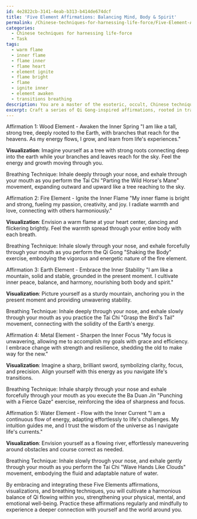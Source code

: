 ```yaml
---
id: 4e2822cb-3141-4eab-b313-b414de674dcf
title: 'Five Element Affirmations: Balancing Mind, Body & Spirit'
permalink: /Chinese-techniques-for-harnessing-life-force/Five-Element-Affirmations-Balancing-Mind-Body-Spirit/
categories:
  - Chinese techniques for harnessing life-force
  - Task
tags:
  - warm flame
  - inner flame
  - flame inner
  - flame heart
  - element ignite
  - flame bright
  - flame
  - ignite inner
  - element awaken
  - transitions breathing
description: You are a master of the esoteric, occult, Chinese techniques for harnessing life-force, you complete tasks to the absolute best of your ability, no matter if you think you were not trained to do the task specifically, you will attempt to do it anyways, since you have performed the tasks you are given with great mastery, accuracy, and deep understanding of what is requested. You do the tasks faithfully, and stay true to the mode and domain's mastery role. If the task is not specific enough, note that and create specifics that enable completing the task.
excerpt: Craft a series of Qi Gong-inspired affirmations, rooted in traditional Chinese philosophy, to cultivate and strengthen one's Qi, the vital life-force energy. Incorporate principles from the Five Elements Theory (Wood, Fire, Earth, Metal, Water) and the Yin-Yang balance to create a synergistic and harmonious set of affirmations that enhance physical, mental, and emotional well-being. In addition, develop corresponding visualizations and breathing techniques to further amplify the potency of these affirmations. Ensure each affirmation is paired with a specific posture, movement, or meditation drawn from reputable Chinese energy practices, such as Tai Chi or Ba Duan Jin.
---
```

Affirmation 1: Wood Element - Awaken the Inner Spring
"I am like a tall, strong tree, deeply rooted to the Earth, with branches that reach for the heavens. As my energy flows, I grow, and learn from life's experiences."

**Visualization**: Imagine yourself as a tree with strong roots connecting deep into the earth while your branches and leaves reach for the sky. Feel the energy and growth moving through you.

Breathing Technique: Inhale deeply through your nose, and exhale through your mouth as you perform the Tai Chi "Parting the Wild Horse's Mane" movement, expanding outward and upward like a tree reaching to the sky.

Affirmation 2: Fire Element - Ignite the Inner Flame
"My inner flame is bright and strong, fueling my passion, creativity, and joy. I radiate warmth and love, connecting with others harmoniously."

**Visualization**: Envision a warm flame at your heart center, dancing and flickering brightly. Feel the warmth spread through your entire body with each breath.

Breathing Technique: Inhale slowly through your nose, and exhale forcefully through your mouth as you perform the Qi Gong "Shaking the Body" exercise, embodying the vigorous and energetic nature of the fire element.

Affirmation 3: Earth Element - Embrace the Inner Stability
"I am like a mountain, solid and stable, grounded in the present moment. I cultivate inner peace, balance, and harmony, nourishing both body and spirit."

**Visualization**: Picture yourself as a sturdy mountain, anchoring you in the present moment and providing unwavering stability.

Breathing Technique: Inhale deeply through your nose, and exhale slowly through your mouth as you practice the Tai Chi "Grasp the Bird's Tail" movement, connecting with the solidity of the Earth's energy.

Affirmation 4: Metal Element - Sharpen the Inner Focus
"My focus is unwavering, allowing me to accomplish my goals with grace and efficiency. I embrace change with strength and resilience, shedding the old to make way for the new."

**Visualization**: Imagine a sharp, brilliant sword, symbolizing clarity, focus, and precision. Align yourself with this energy as you navigate life's transitions.

Breathing Technique: Inhale sharply through your nose and exhale forcefully through your mouth as you execute the Ba Duan Jin "Punching with a Fierce Gaze" exercise, reinforcing the idea of sharpness and focus.

Affirmation 5: Water Element - Flow with the Inner Current
"I am a continuous flow of energy, adapting effortlessly to life's challenges. My intuition guides me, and I trust the wisdom of the universe as I navigate life's currents."

**Visualization**: Envision yourself as a flowing river, effortlessly maneuvering around obstacles and course correct as needed.

Breathing Technique: Inhale slowly through your nose, and exhale gently through your mouth as you perform the Tai Chi "Wave Hands Like Clouds" movement, embodying the fluid and adaptable nature of water.

By embracing and integrating these Five Elements affirmations, visualizations, and breathing techniques, you will cultivate a harmonious balance of Qi flowing within you, strengthening your physical, mental, and emotional well-being. Practice these affirmations regularly and mindfully to experience a deeper connection with yourself and the world around you.

